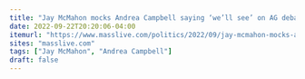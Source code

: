 ```yaml
---
title: "Jay McMahon mocks Andrea Campbell saying ‘we’ll see’ on AG debates"
date: 2022-09-22T20:20:06-04:00
itemurl: "https://www.masslive.com/politics/2022/09/jay-mcmahon-mocks-andrea-campbell-saying-well-see-on-ag-debates.html"
sites: "masslive.com"
tags: ["Jay McMahon", "Andrea Campbell"]
draft: false
---
```


